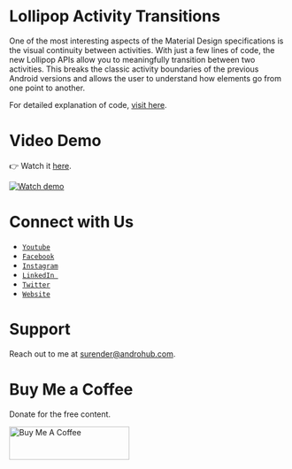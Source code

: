 # Lollipop Activity Transitions
One of the most interesting aspects of the Material Design specifications is the visual continuity between activities. With just a few lines of code, the new Lollipop APIs allow you to meaningfully transition between two activities. This breaks the classic activity boundaries of the previous Android versions and allows the user to understand how elements go from one point to another.

For detailed explanation of code, [visit here](http://www.androhub.com/lollipop-activity-transitions/).

# Video Demo
👉 Watch it <a href="https://youtu.be/RjiK45wC924">here</a>.
<br>

[![Watch demo](http://i3.ytimg.com/vi/RjiK45wC924/hqdefault.jpg)](https://youtu.be/RjiK45wC924)

# Connect with Us
- <a href="https://www.youtube.com/channel/@Androhub" target="_blank">`Youtube`</a>
- <a href="https://www.facebook.com/androhubtutorial/" target="_blank">`Facebook`</a>
- <a href="https://www.instagram.com/androhub_tutorial" target="_blank">`Instagram`</a>
- <a href="https://www.linkedin.com/in/surender-kumar-681472a8?originalSubdomain=in" target="_blank">`LinkedIn `</a>
- <a href="https://twitter.com/sonusurender0/" target="_blank">`Twitter`</a>
- <a href="http://www.androhub.com/" target="_blank">`Website`</a>

# Support
Reach out to me at surender@androhub.com.

# Buy Me a Coffee
Donate for the free content.

<a href="https://www.buymeacoffee.com/androhub" target="_blank"><img src="https://cdn.buymeacoffee.com/buttons/v2/default-yellow.png" alt="Buy Me A Coffee" style="height: 60px !important;width: 217px !important;" ></a>
